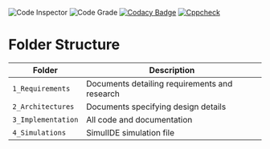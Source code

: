 ![Code Inspector](https://www.code-inspector.com/project/28866/score/svg)
![Code Grade](https://www.code-inspector.com/project/28866/status/svg)
[![Codacy Badge](https://app.codacy.com/project/badge/Grade/8ebc7b57ed284541b6718b69840c1672)](https://www.codacy.com/gh/SOOGURESH/Stepin_Embeded_C/dashboard?utm_source=github.com&amp;utm_medium=referral&amp;utm_content=SOOGURESH/Stepin_Embeded_C&amp;utm_campaign=Badge_Grade)
[![Cppcheck](https://github.com/SOOGURESH/Stepin_Embeded_C/actions/workflows/Codequality.yml/badge.svg)](https://github.com/SOOGURESH/Stepin_Embeded_C/actions/workflows/Codequality.yml)

# Folder Structure
|Folder             | Description |
|-------------------| -----------------------------------------|
| `1_Requirements`   | Documents detailing requirements and research|
| `2_Architectures`         | Documents specifying design details|
| `3_Implementation` | All code and documentation|
| `4_Simulations`      | SimulIDE simulation file|